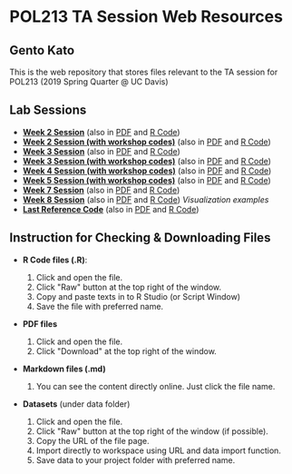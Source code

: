 # POL213 TA Session Web Resources
## Gento Kato

This is the web repository that stores files relevant to the TA session for POL213 (2019 Spring Quarter @ UC Davis)

## Lab Sessions

* [**Week 2 Session**](TA_session_041119.md) (also in [PDF](TA_session_041119.pdf) and [R Code](TA_session_041119.R))
* [**Week 2 Session (with workshop codes)**](TA_session_041119_ws.md) (also in [PDF](TA_session_041119_ws.pdf) and [R Code](TA_session_041119_ws.R))
* [**Week 3 Session**](TA_session_041819.md) (also in [PDF](TA_session_041819.pdf) and [R Code](TA_session_041819.R))
* [**Week 3 Session (with workshop codes)**](TA_session_041819_ws.md) (also in [PDF](TA_session_041819_ws.pdf) and [R Code](TA_session_041819_ws.R))
* [**Week 4 Session (with workshop codes)**](TA_session_042519_ws.md) (also in [PDF](TA_session_042519_ws.pdf) and [R Code](TA_session_042519_ws.R))
* [**Week 5 Session (with workshop codes)**](TA_session_050219_ws.md) (also in [PDF](TA_session_050219_ws.pdf) and [R Code](TA_session_050219_ws.R))
* [**Week 7 Session**](TA_session_051619.md) (also in [PDF](TA_session_051619.pdf) and [R Code](TA_session_051619.R))
* [**Week 8 Session**](TA_session_052319.md) (also in [PDF](TA_session_052319.pdf) and [R Code](TA_session_052319.R)) *Visualization examples*
* [**Last Reference Code**](TA_session_060519.md) (also in [PDF](TA_session_060519.pdf) and [R Code](TA_session_060519.R)) 

## Instruction for Checking & Downloading Files

* **R Code files (.R)**:
  1. Click and open the file.
  2. Click "Raw" button at the top right of the window.
  3. Copy and paste texts in to R Studio (or Script Window)
  4. Save the file with preferred name.

* **PDF files**
  1. Click and open the file.
  2. Click "Download" at the top right of the window.

* **Markdown files (.md)**
  1. You can see the content directly online. Just click the file name.

* **Datasets** (under data folder)
  1. Click and open the file.
  2. Click "Raw" button at the top right of the window (if possible).
  3. Copy the URL of the file page.
  4. Import directly to workspace using URL and data import function.
  5. Save data to your project folder with preferred name.

